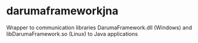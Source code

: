 # darumaframeworkjna
Wrapper to communication libraries DarumaFramework.dll (Windows) and libDarumaFramework.so (Linux) to Java applications
